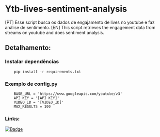 # Ytb-lives-sentiment-analysis

[PT] Esse script busca os dados de engajamento de lives no youtube e faz análise de sentimento.
[EN] This script retrieves the engagement data from streams on youtube and does sentiment analysis.

## Detalhamento:

### Instalar dependências
```
    pip install -r requirements.txt
```

### Exemplo de config.py
```
    BASE_URL = 'https://www.googleapis.com/youtube/v3'
    API_KEY = '[API_KEY]'
    VIDEO_ID = '[VIDEO_ID]'
    MAX_RESULTS = 100
```

### Links:
[![Badge](https://img.shields.io/static/v1?label=Acesse&message=o%20site&color=yellowgreen)](https://strapbooll.github.io/ytb-lives-sentiment-analysis/)
